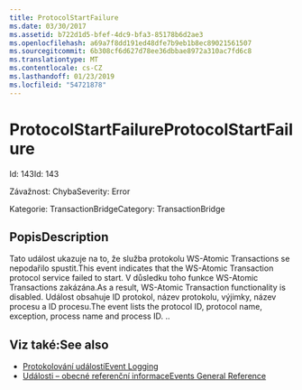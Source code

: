 ```yaml
---
title: ProtocolStartFailure
ms.date: 03/30/2017
ms.assetid: b722d1d5-bfef-4dc9-bfa3-85178b6d2ae3
ms.openlocfilehash: a69a7f8dd191ed48dfe7b9eb1b8ec89021561507
ms.sourcegitcommit: 6b308cf6d627d78ee36dbbae8972a310ac7fd6c8
ms.translationtype: MT
ms.contentlocale: cs-CZ
ms.lasthandoff: 01/23/2019
ms.locfileid: "54721878"
---
```

# <a name="protocolstartfailure"></a><span data-ttu-id="d0a02-102">ProtocolStartFailure</span><span class="sxs-lookup"><span data-stu-id="d0a02-102">ProtocolStartFailure</span></span>
<span data-ttu-id="d0a02-103">Id: 143</span><span class="sxs-lookup"><span data-stu-id="d0a02-103">Id: 143</span></span>  
  
 <span data-ttu-id="d0a02-104">Závažnost: Chyba</span><span class="sxs-lookup"><span data-stu-id="d0a02-104">Severity: Error</span></span>  
  
 <span data-ttu-id="d0a02-105">Kategorie: TransactionBridge</span><span class="sxs-lookup"><span data-stu-id="d0a02-105">Category: TransactionBridge</span></span>  
  
## <a name="description"></a><span data-ttu-id="d0a02-106">Popis</span><span class="sxs-lookup"><span data-stu-id="d0a02-106">Description</span></span>  
 <span data-ttu-id="d0a02-107">Tato událost ukazuje na to, že služba protokolu WS-Atomic Transactions se nepodařilo spustit.</span><span class="sxs-lookup"><span data-stu-id="d0a02-107">This event indicates that the WS-Atomic Transaction protocol service failed to start.</span></span> <span data-ttu-id="d0a02-108">V důsledku toho funkce WS-Atomic Transactions zakázána.</span><span class="sxs-lookup"><span data-stu-id="d0a02-108">As a result, WS-Atomic Transaction functionality is disabled.</span></span> <span data-ttu-id="d0a02-109">Událost obsahuje ID protokol, název protokolu, výjimky, název procesu a ID procesu.</span><span class="sxs-lookup"><span data-stu-id="d0a02-109">The event lists the protocol ID, protocol name, exception, process name and process ID.</span></span> <span data-ttu-id="d0a02-110">.</span><span class="sxs-lookup"><span data-stu-id="d0a02-110">.</span></span>  
  
## <a name="see-also"></a><span data-ttu-id="d0a02-111">Viz také:</span><span class="sxs-lookup"><span data-stu-id="d0a02-111">See also</span></span>
- [<span data-ttu-id="d0a02-112">Protokolování událostí</span><span class="sxs-lookup"><span data-stu-id="d0a02-112">Event Logging</span></span>](../../../../../docs/framework/wcf/diagnostics/event-logging/index.md)
- [<span data-ttu-id="d0a02-113">Události – obecné referenční informace</span><span class="sxs-lookup"><span data-stu-id="d0a02-113">Events General Reference</span></span>](../../../../../docs/framework/wcf/diagnostics/event-logging/events-general-reference.md)
